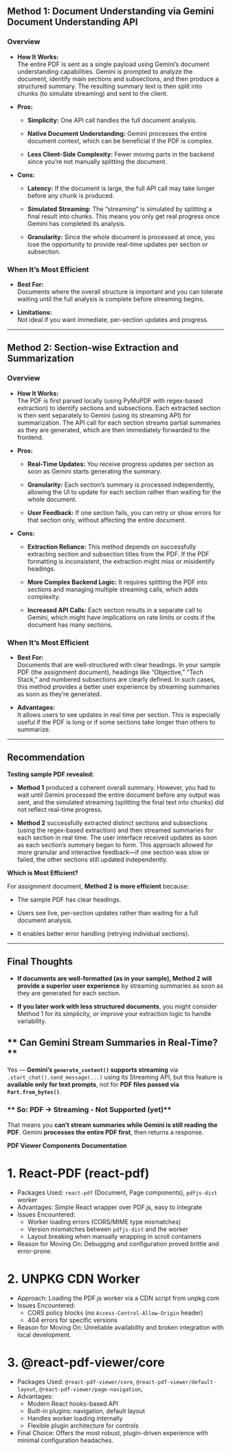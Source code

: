 ## **Method 1: Document Understanding via Gemini Document Understanding API**

### **Overview**

* **How It Works:**  
   The entire PDF is sent as a single payload using Gemini’s document understanding capabilities. Gemini is prompted to analyze the document, identify main sections and subsections, and then produce a structured summary. The resulting summary text is then split into chunks (to simulate streaming) and sent to the client.

* **Pros:**

  * **Simplicity:** One API call handles the full document analysis.

  * **Native Document Understanding:** Gemini processes the entire document context, which can be beneficial if the PDF is complex.

  * **Less Client-Side Complexity:** Fewer moving parts in the backend since you’re not manually splitting the document.

* **Cons:**

  * **Latency:** If the document is large, the full API call may take longer before any chunk is produced.

  * **Simulated Streaming:** The “streaming” is simulated by splitting a final result into chunks. This means you only get real progress once Gemini has completed its analysis.

  * **Granularity:** Since the whole document is processed at once, you lose the opportunity to provide real-time updates per section or subsection.

### **When It’s Most Efficient**

* **Best For:**  
   Documents where the overall structure is important and you can tolerate waiting until the full analysis is complete before streaming begins.

* **Limitations:**  
   Not ideal if you want immediate, per-section updates and progress.

---

## **Method 2: Section-wise Extraction and Summarization**

### **Overview**

* **How It Works:**  
   The PDF is first parsed locally (using PyMuPDF with regex-based extraction) to identify sections and subsections. Each extracted section is then sent separately to Gemini (using its streaming API) for summarization. The API call for each section streams partial summaries as they are generated, which are then immediately forwarded to the frontend.

* **Pros:**

  * **Real-Time Updates:** You receive progress updates per section as soon as Gemini starts generating the summary.

  * **Granularity:** Each section’s summary is processed independently, allowing the UI to update for each section rather than waiting for the whole document.

  * **User Feedback:** If one section fails, you can retry or show errors for that section only, without affecting the entire document.

* **Cons:**

  * **Extraction Reliance:** This method depends on successfully extracting section and subsection titles from the PDF. If the PDF formatting is inconsistent, the extraction might miss or misidentify headings.

  * **More Complex Backend Logic:** It requires splitting the PDF into sections and managing multiple streaming calls, which adds complexity.

  * **Increased API Calls:** Each section results in a separate call to Gemini, which might have implications on rate limits or costs if the document has many sections.

### **When It’s Most Efficient**

* **Best For:**  
   Documents that are well-structured with clear headings. In your sample PDF (the assignment document), headings like “Objective,” “Tech Stack,” and numbered subsections are clearly defined. In such cases, this method provides a better user experience by streaming summaries as soon as they’re generated.

* **Advantages:**  
   It allows users to see updates in real time per section. This is especially useful if the PDF is long or if some sections take longer than others to summarize.

---

## **Recommendation**

**Testing sample PDF revealed:**

* **Method 1** produced a coherent overall summary. However, you had to wait until Gemini processed the entire document before any output was sent, and the simulated streaming (splitting the final text into chunks) did not reflect real-time progress.

* **Method 2** successfully extracted distinct sections and subsections (using the regex-based extraction) and then streamed summaries for each section in real time. The user interface received updates as soon as each section’s summary began to form. This approach allowed for more granular and interactive feedback—if one section was slow or failed, the other sections still updated independently.

**Which is Most Efficient?**

For assignment document, **Method 2 is more efficient** because:

* The sample PDF has clear headings.

* Users see live, per-section updates rather than waiting for a full document analysis.

* It enables better error handling (retrying individual sections).

---

## **Final Thoughts**

* **If documents are well-formatted (as in your sample), Method 2 will provide a superior user experience** by streaming summaries as soon as they are generated for each section.

* **If you later work with less structured documents**, you might consider Method 1 for its simplicity, or improve your extraction logic to handle variability.

## ** Can Gemini Stream Summaries in Real-Time?**

Yes — **Gemini’s `generate_content()` supports streaming** via `.start_chat().send_message(...)` using its Streaming API, but this feature is **available only for text prompts**, not for **PDF files passed via `Part.from_bytes()`**.

### ** So: PDF → Streaming - Not Supported (yet)**

That means you **can’t stream summaries while Gemini is still reading the PDF**. Gemini **processes the entire PDF first**, then returns a response.

**PDF Viewer Components Documentation**

# **1. React-PDF (react-pdf)**

- Packages Used: `react-pdf` (Document, Page components), `pdfjs-dist` worker  
 - Advantages: Simple React wrapper over PDF.js, easy to integrate  
 - Issues Encountered:  
   * Worker loading errors (CORS/MIME type mismatches)  
   * Version mismatches between `pdfjs-dist` and the worker  
   * Layout breaking when manually wrapping in scroll containers  
 - Reason for Moving On: Debugging and configuration proved brittle and error-prone.

# **2. UNPKG CDN Worker**

- Approach: Loading the PDF.js worker via a CDN script from unpkg.com  
 - Issues Encountered:  
   * CORS policy blocks (no `Access-Control-Allow-Origin` header)  
   * 404 errors for specific versions  
 - Reason for Moving On: Unreliable availability and broken integration with local development.

# **3. @react-pdf-viewer/core**

- Packages Used: `@react-pdf-viewer/core`, `@react-pdf-viewer/default-layout`, `@react-pdf-viewer/page-navigation`,  
 - Advantages:  
   * Modern React hooks-based API  
   * Built-in plugins: navigation, default layout  
   * Handles worker loading internally  
   * Flexible plugin architecture for controls  
 - Final Choice: Offers the most robust, plugin-driven experience with minimal configuration headaches.


